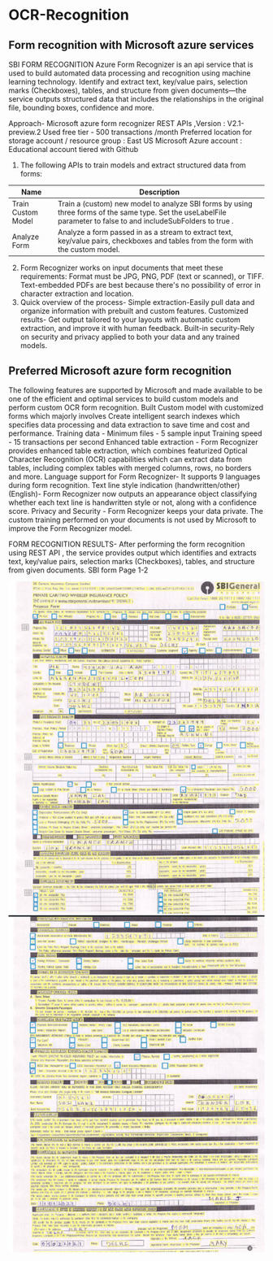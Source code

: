 # OCR-Recognition

## Form recognition with Microsoft azure services
SBI FORM RECOGNITION
Azure Form Recognizer is an api service that is used to build automated data processing and recognition using machine learning technology. Identify and extract text, key/value pairs, selection marks (Checkboxes), tables, and structure from given documents—the service outputs structured data that includes the relationships in the original file, bounding boxes, confidence and more. 

Approach- 
Microsoft azure form recognizer REST APIs ,Version : V2.1-preview.2
Used free tier - 500 transactions /month
Preferred location for storage account / resource group : East US
Microsoft Azure account : Educational account tiered with Github 
1. The following APIs to train models and extract structured data from forms:
 
Name | Description
---- | -----------
Train Custom Model | Train a (custom) new model to analyze SBI forms by using three forms of the same type. Set the useLabelFile parameter to false to and includeSubFolders to true .
Analyze Form | Analyze a form passed in as a stream to extract text, key/value pairs, checkboxes and tables from the form with the custom model.
 
2. Form Recognizer works on input documents that meet these requirements:
Format must be JPG, PNG, PDF (text or scanned), or TIFF. Text-embedded PDFs are best because there's no possibility of error in character extraction and location.
3. Quick overview of the process-
Simple extraction-Easily pull data and organize information with prebuilt and custom features.
Customized results- Get output tailored to your layouts with automatic custom extraction, and improve it with human feedback.
Built-in security-Rely on security and privacy applied to both your data and any trained models.

## Preferred Microsoft azure form recognition
The following features are supported by Microsoft and made available to be one of the efficient and optimal services to build custom models and perform custom OCR form recognition.
Built Custom model with customized forms which majorly involves Create intelligent search indexes which specifies data processing and data extraction to save time and cost and performance.
Training data - 
Minimum files - 5 sample input
Training speed - 15 transactions per second
Enhanced table extraction - Form Recognizer  provides enhanced table extraction, which combines featurized Optical Character Recognition (OCR) capabilities which can extract data from tables, including complex tables with merged columns, rows, no borders and more.
Language support for Form Recognizer- It supports 9 languages during form recognition.
Text line style indication (handwritten/other) (English)- Form Recognizer now outputs an appearance object classifying whether each text line is handwritten style or not, along with a confidence score.
Privacy and Security - Form Recognizer keeps your data private. The custom training performed on your documents is not used by Microsoft to improve the Form Recognizer model.

FORM RECOGNITION RESULTS-
After performing the form recognition using REST API , the service provides output which identifies and extracts text, key/value pairs, selection marks (Checkboxes), tables, and structure from given documents.
SBI form Page 1-2

![alt text](https://github.com/Namrata-Agrawal/OCR-Recognition/blob/main/Recognition%20result/Recognized_form_page1.png)
![alt text](https://github.com/Namrata-Agrawal/OCR-Recognition/blob/main/Recognition%20result/Recognized_form_page2.png)
